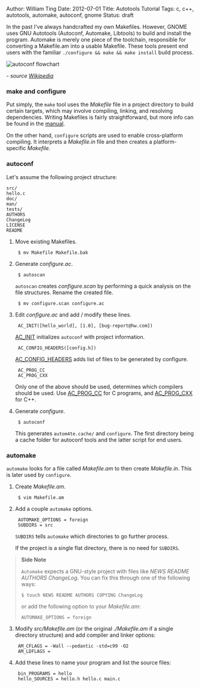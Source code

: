 Author: William Ting
Date: 2012-07-01
Title: Autotools Tutorial
Tags: c, c++, autotools, automake, autoconf, gnome
Status: draft

In the past I've always handcrafted my own Makefiles. However, GNOME uses GNU Autotools (Autoconf, Automake, Libtools) to build and install the program. Automake is merely one piece of the toolchain, responsible for converting a Makefile.am into a usable Makefile. These tools present end users with the familiar `./configure && make && make install` build process.

![autoconf flowchart](/images/autoconf-process.png)

*- source [Wikipedia][diagram]*

### make and configure

Put simply, the `make` tool uses the *Makefile* file in a project directory to build certain targets, which may involve compiling, linking, and resolving dependencies. Writing Makefiles is fairly straightforward, but more info can be found in the [manual][make-man].

On the other hand, `configure` scripts are used to enable cross-platform compiling. It interprets a *Makefile.in* file and then creates a platform-specific *Makefile*.

### autoconf

Let's assume the following project structure:

    src/
    hello.c
    doc/
    man/
    tests/
    AUTHORS
    ChangeLog
    LICENSE
    README

1. Move existing Makefiles.

        $ mv Makefile Makefile.bak

2. Generate *configure.ac*.

        $ autoscan

    `autoscan` creates *configure.scan* by performing a quick analysis on the file structures. Rename the created file.

        $ mv configure.scan configure.ac

3. Edit *configure.ac* and add / modify these lines.

        AC_INIT([hello_world], [1.0], [bug-report@hw.com])

    [AC_INIT][ac_init] initializes `autoconf` with project information.

        AC_CONFIG_HEADERS([config.h])

    [AC_CONFIG_HEADERS][ac_config_headers] adds list of files to be generated by configure.

        AC_PROG_CC
        AC_PROG_CXX

    Only one of the above should be used, determines which compilers should be used. Use [AC_PROG_CC][ac_prog_cc] for C programs, and [AC_PROG_CXX][ac_prog_cxx] for C++.


4. Generate *configure*.

        $ autoconf

    This generates `autom4te.cache/` and `configure`. The first directory being a cache folder for autoconf tools and the latter script for end users.

### automake

`automake` looks for a file called *Makefile.am* to then create *Makefile.in*. This is later used by `configure`.

1. Create *Makefile.am*.

        $ vim Makefile.am

2. Add a couple `automake` options.

        AUTOMAKE_OPTIONS = foreign
        SUBDIRS = src

    `SUBDIRS` tells `automake` which directories to go further process.

    If the project is a single flat directory, there is no need for `SUBDIRS`.

> **Side Note**
>
> `Automake` expects a GNU-style project with files like *NEWS* *README* *AUTHORS* *ChangeLog*. You can fix this through one of the following ways:
>
>     $ touch NEWS README AUTHORS COPYING ChangeLog
>
> or add the following option to your *Makefile.am*:
>
>     AUTOMAKE_OPTIONS = foreign

3. Modify *src/Makefile.am* (or the original *./Makefile.am* if a single directory structure) and add compiler and linker options:

        AM_CFLAGS = -Wall --pedantic -std=c99 -O2
        AM_LDFLAGS =

4. Add these lines to name your program and list the source files:

        bin_PROGRAMS = hello
        hello_SOURCES = hello.h hello.c main.c

[diagram]: https://en.wikipedia.org/wiki/File:Autoconf-automake-process.svg
[make-man]: https://www.gnu.org/software/make/manual/make.html#Makefiles

[ac_init]: http://www.gnu.org/software/autoconf/manual/html_node/Initializing-configure.html
[ac_init_automake]: http://www.gnu.org/software/automake/manual/html_node/Public-Macros.html#index-AM_005fINIT_005fAUTOMAKE-284
[ac_config_headers]: http://www.gnu.org/software/autoconf/manual/html_node/Configuration-Files.html
[ac_prog_cc]: http://www.gnu.org/software/autoconf/manual/html_node/C-Compiler.html#index-AC_005fPROG_005fCC-842
[ac_prog_cxx]: http://www.gnu.org/software/autoconf/manual/html_node/C_002b_002b-Compiler.html#index-AC_005fPROG_005fCXX-914
